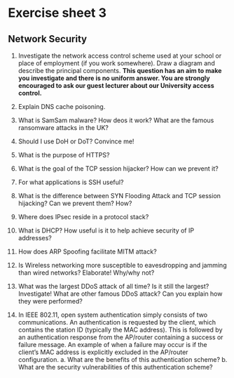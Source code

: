 # Exercise sheet 3

## Network Security

1. Investigate the network access control scheme used at your school or place of employment (if you work somewhere). Draw a diagram and describe the principal components. **This question has an aim to make you investigate and there is no uniform answer. You are strongly encouraged to ask our guest lecturer about our University access control.**

2. Explain DNS cache poisoning.

3. What is SamSam malware? How deos it work? What are the famous ransomware attacks in the UK?

4. Should I use DoH or DoT? Convince me!

5. What is the purpose of HTTPS?

6. What is the goal of the TCP session hijacker? How can we prevent it? 

7. For what applications is SSH useful?

8. What is the difference between SYN Flooding Attack and TCP session hijacking? Can we prevent them? How? 

9. Where does IPsec reside in a protocol stack?

10. What is DHCP? How useful is it to help achieve security of IP addresses?

11. How does ARP Spoofing facilitate MITM attack?  

12. Is Wireless networking more susceptible to eavesdropping and jamming than wired networks? Elaborate! Why/why not?

13. What was the largest DDoS attack of all time? Is it still the largest? Investigate! What are other famous DDoS attack? Can you explain how they were performed?

14. In IEEE 802.11, open system authentication simply consists of two communications. An authentication is requested by the client, which contains the station ID (typically the MAC address). This is followed by an authentication response from the AP/router containing a success or failure message. An example of when a failure may occur is if the client’s MAC address is explicitly excluded in the AP/router configuration.
a. What are the benefits of this authentication scheme?
b. What are the security vulnerabilities of this authentication scheme?

<!--
## Answers
- **ANS A.1:** This question has an aim to make you investigate and there is no uniform answer.
- **ANS A.2:** In DNS cache poisoning or DNS spoofing, an attacker diverts traffic from a legitimate server to a malicious/dangerous server. The perpetrator enters false information -- such as a doctored website address -- into the DNS cache, which results in the redirection of users to a wrong, unexpected or dangerous website. DNS cache poisoning is a highly deceptive attack that not only diverts traffic from legitimate websites, but also leaves users vulnerable to many risks, including malware infections and data theft. 
- **ANS A.3:** SamSam ransomware, also known as MSIL/Samas.A. Specifically, this product shares analysis of vulnerabilities that cyber actors exploited to deploy this ransomware. The actors exploit Windows servers to gain persistent access to a victim’s network and infect all reachable hosts. According to reporting from victims in early 2016, cyber actors used the JexBoss Exploit Kit to access vulnerable JBoss applications. Since mid-2016, FBI analysis of victims’ machines indicates that cyber actors use Remote Desktop Protocol (RDP) to gain persistent access to victims’ networks. Typically, actors either use brute force attacks or stolen login credentials. Detecting RDP intrusions can be challenging because the malware enters through an approved access point. After gaining access to a particular network, the SamSam actors escalate privileges for administrator rights, drop malware onto the server, and run an executable file, all without victims’ action or authorization. While many ransomware campaigns rely on a victim completing an action, such as opening an email or visiting a compromised website, RDP allows cyber actors to infect victims with minimal detection.
- **ANS A.4:** From a network security standpoint, DoT is arguably better. It gives network administrators the ability to monitor and block DNS queries, which is important for identifying and stopping malicious traffic. DoH queries, meanwhile, are hidden in regular HTTPS traffic, meaning they cannot easily be blocked without blocking all other HTTPS traffic as well. However, from a privacy perspective, DoH is arguably preferable. With DoH, DNS queries are hidden within the larger flow of HTTPS traffic. This gives network administrators less visibility but provides users with more privacy.
- **ANS A.5:** Hypertext transfer protocol secure (HTTPS) is the secure version of HTTP, which is the primary protocol used to send data between a web browser and a website. HTTPS is encrypted in order to increase security of data transfer. HTTPS uses TLS (SSL) to encrypt normal HTTP requests and responses, making it safer and more secure.
- **ANS A.6:** A form of cyber attack in which an authorized user gains access to a legitimate connection of another client in the network. Having hijacked the TCP/IP session, the attacker can read and modify transmitted data packets, as well as send their own requests to the addressee. TCP/IP hijacking is a type of man-in-the-middle attack. The intruder can determine the IP addresses of the two session participants, make one of them inaccessible using a DoS attack, and connect to the other by spoofing the network ID of the former. The goal of the TCP session hijacker is to create a state where the client and server are unable to exchange data; enabling him/her to forge acceptable packets for both ends, which mimic the real packets. Thus, the attacker is able to gain control of the session. Counter Measures: Using secure protocols instead of clear text protocols like HTTP, FTP. etc. Encrypting session id will increase the complexity of the session id prediction. Sending session id over SSL. Use long random numbers for session id. Implement timeout for the session when the session is logged out, or session id expires etc.
- **ANS A.7:** The initial version, SSH1 was focused on providing a secure remote logon facility to replace TELNET and other remote logon schemes that provided no security. SSH also provides a more general client/server capability and can be used for such network functions as file transfer and e-mail.
- **ANS A.8:** SYN flood attack, also known as the half-open attack, is a protocol attack, which exploits the vulnerabilities in the network communication to make the victim’s server unavailable to legitimate requests. By consuming all the server resources, this type of attack can bring down even high-capacity components capable of handling millions of connections. SYN flood DDoS attacks exploit TCP three-way handshake connection and its limitation in handling half-open connections. How to Protect Against SYN Flood Attacks? 1.Increase Backlog Queue. 2.Recycling the oldest half-open connection. 3.SYN Cookies. On the other side, the goal of the TCP session hijacker is to create a state where the client and server are unable to exchange data; enabling him/her to forge acceptable packets for both ends, which mimic the real packets. Thus, the attacker is able to gain control of the session. Counter Measures: Using secure protocols instead of clear text protocols like HTTP, FTP. etc. Encrypting session id will increase the complexity of the session id prediction. Sending session id over SSL. Use long random numbers for session id. Implement timeout for the session when the session is logged out, or session id expires etc.
- **ANS A.9:** IPsec is below the transport layer (TCP, UDP). 
- **ANS A.10:** Dynamic Host Configuration Protocol (DHCP) is a client/server protocol that automatically provides an Internet Protocol (IP) host with its IP address and other related configuration information such as the subnet mask and default gateway. DHCP minimizes configuration errors caused by manual IP address configuration, such as typographical errors, or address conflicts caused by the assignment of an IP address to more than one computer at the same time.
- **ANS A.11:** An ARP spoofing, also known as ARP poisoning, is a Man in the Middle (MitM) attack that allows attackers to intercept communication between network devices. The attack works as follows: The attacker must have access to the network. They scan the network to determine the IP addresses of at least two devices⁠—let’s say these are a workstation and a router. The attacker uses a spoofing tool, such as Arpspoof or Driftnet, to send out forged ARP responses. The forged responses advertise that the correct MAC address for both IP addresses, belonging to the router and workstation, is the attacker’s MAC address. This fools both router and workstation to connect to the attacker’s machine, instead of to each other. The two devices update their ARP cache entries and from that point onwards, communicate with the attacker instead of directly with each other. The attacker is now secretly in the middle of all communications.
- **ANS A.12:** Yes. 
- **ANS A.13:** Hackers are always trying to pull off the next great heist, as evidenced by recent DDoS attacks. According to The Record, Google stifled what would have been the largest DDoS attack in the world in June of 2022. The attack peaked at 46 million requests per second, which was compared to the number of requests Wikipedia receives every day. The attack lasted about 30 minutes and consisted of more than 5,000 devices from 132 countries. DDoS attack protocols and the Google security team prevented what could have been a significant security risk for billions of users.
- **ANS A.14:** a) This scheme is extremely simple and easy to implement. It does protect against very simple attacks using an off-the-shelf Wi-Fi LAN card, and against accidental connection to the wrong network. b) This scheme depends on all parties behaving honestly. The scheme does not protect against MAC address forgery. 

-->
